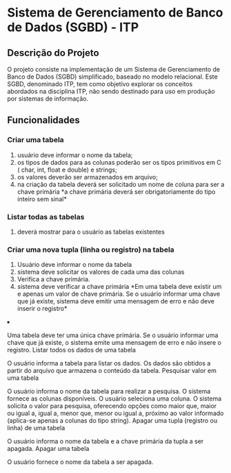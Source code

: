 # Sistema de Gerenciamento de Banco de Dados (SGBD) - ITP

## Descrição do Projeto

O projeto consiste na implementação de um Sistema de Gerenciamento de Banco de Dados (SGBD) simplificado, baseado no modelo relacional. Este SGBD, denominado ITP, tem como objetivo explorar os conceitos abordados na disciplina ITP, não sendo destinado para uso em produção por sistemas de informação.

## Funcionalidades

### Criar uma tabela

<ol>
    <li>usuário deve informar o nome da tabela;</li>
    <li>os tipos de dados para as colunas poderão ser os tipos primitivos em C ( char, int, float e double) e strings;
    </li>
    <li>os valores deverão ser armazenados em arquivo;</li>
    <li>na criação da tabela deverá ser solicitado um nome de coluna para ser a chave primária *a chave primária deverá ser obrigatoriamente do tipo inteiro sem sinal*
    </li>
</ol>

### Listar todas as tabelas

<ol>
    <li>deverá mostrar para o usuário as tabelas existentes
    </li> 
</ol>


### Criar uma nova tupla (linha ou registro) na tabela ###

<ol>
    <li>Usuário deve informar o nome da tabela</li>
    <li>sistema deve solicitar os valores de cada uma das colunas</li>
    <li>Verifica a chave primária.</li>
    <li>sistema deve verificar a chave primária *Em uma tabela deve existir um e apenas um valor de chave primária. Se o usuário informar uma chave que já existe, sistema deve emitir uma mensagem de erro e não deve inserir o registro*
</li> 
</ol>

<li></li>

Uma tabela deve ter uma única chave primária. Se o usuário informar uma chave que já existe, o sistema emite uma mensagem de erro e não insere o registro.
Listar todos os dados de uma tabela

O usuário informa a tabela para listar os dados.
Os dados são obtidos a partir do arquivo que armazena o conteúdo da tabela.
Pesquisar valor em uma tabela

O usuário informa o nome da tabela para realizar a pesquisa.
O sistema fornece as colunas disponíveis.
O usuário seleciona uma coluna.
O sistema solicita o valor para pesquisa, oferecendo opções como maior que, maior ou igual a, igual a, menor que, menor ou igual a, próximo ao valor informado (aplica-se apenas a colunas do tipo string).
Apagar uma tupla (registro ou linha) de uma tabela

O usuário informa o nome da tabela e a chave primária da tupla a ser apagada.
Apagar uma tabela

O usuário fornece o nome da tabela a ser apagada.
